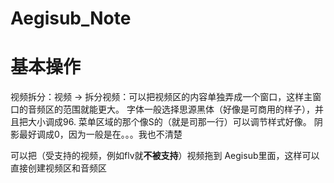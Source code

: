 # Aegisub_Note

# 基本操作
视频拆分：视频 -> 拆分视频：可以把视频区的内容单独弄成一个窗口，这样主窗口的音频区的范围就能更大。
字体一般选择思源黑体（好像是可商用的样子），并且把大小调成96.
菜单区域的那个像S的（就是司那一行）可以调节样式好像。
阴影最好调成0，因为一般是在。。。我也不清楚

可以把（受支持的视频，例如flv就**不被支持**）视频拖到 Aegisub里面，这样可以直接创建视频区和音频区
